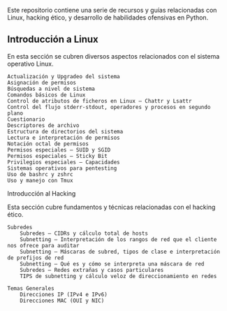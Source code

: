 
Este repositorio contiene una serie de recursos y guías relacionadas con Linux, hacking ético, y desarrollo de habilidades ofensivas en Python.

## Introducción a Linux

En esta sección se cubren diversos aspectos relacionados con el sistema operativo Linux.

    Actualización y Upgradeo del sistema
    Asignación de permisos
    Búsquedas a nivel de sistema
    Comandos básicos de Linux
    Control de atributos de ficheros en Linux – Chattr y Lsattr
    Control del flujo stderr-stdout, operadores y procesos en segundo plano
    Cuestionario
    Descriptores de archivo
    Estructura de directorios del sistema
    Lectura e interpretación de permisos
    Notación octal de permisos
    Permisos especiales – SUID y SGID
    Permisos especiales – Sticky Bit
    Privilegios especiales – Capacidades
    Sistemas operativos para pentesting
    Uso de bashrc y zshrc
    Uso y manejo con Tmux

Introducción al Hacking

Esta sección cubre fundamentos y técnicas relacionadas con el hacking ético.

    Subredes
        Subredes – CIDRs y cálculo total de hosts
        Subnetting – Interpretación de los rangos de red que el cliente nos ofrece para auditar
        Subnetting – Máscaras de subred, tipos de clase e interpretación de prefijos de red
        Subnetting – Qué es y cómo se interpreta una máscara de red
        Subredes – Redes extrañas y casos particulares
        TIPS de subnetting y cálculo veloz de direccionamiento en redes

    Temas Generales
        Direcciones IP (IPv4 e IPv6)
        Direcciones MAC (OUI y NIC)

<!---
sk8ware/sk8ware is a ✨ special ✨ repository because its `README.md` appears on your GitHub profile.
You can click the Preview link to take a look at your changes.
--->
